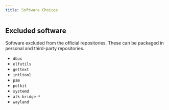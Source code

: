 ```yaml
---
title: Software Choices
---
```


## Excluded software

Software excluded from the official repositories. These can be packaged in personal and third-party repositories.

- `dbus`
- `elfutils`
- `gettext`
- `intltool`
- `pam`
- `polkit`
- `systemd`
- `atk-bridge-*`
- `wayland`
